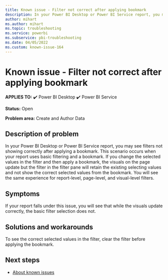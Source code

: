 ```yaml
---
title: Known issue - Filter not correct after applying bookmark
description: In your Power BI Desktop or Power BI Service report, you may see filters not showing correctly after applying a bookmark.
author: mihart
ms.author: mihart
ms.topic: troubleshooting  
ms.service: powerbi
ms.subservice: pbi-troubleshooting
ms.date: 04/05/2022
ms.custom: known-issue-164
---
```


# Known issue - Filter not correct after applying bookmark

**APPLIES TO:** ✔️ Power BI Desktop ✔️ Power BI Service

**Status:** Open

**Problem area:** Create and Author Data

## Description of problem

In your Power BI Desktop or Power BI Service report, you may see filters not showing correctly after applying a bookmark.  This scenario occurs when your report uses basic filtering and a bookmark.  If you change the selected values in the filter and then apply a bookmark, the visuals on the page update but the filter in the filter pane will retain the existing selecting values and not show the correct selected values from the bookmark.  You will see the same experience for report-level, page-level, and visual-level filters.

## Symptoms

If your report falls under this issue, you will see that while the visuals update correctly, the basic filter selection does not.

## Solutions and workarounds

To see the correct selected values in the filter, clear the filter before applying the bookmark.

## Next steps

- [About known issues](power-bi-known-issues.md)
